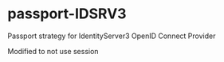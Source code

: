 # passport-IDSRV3
Passport strategy for IdentityServer3 OpenID Connect Provider

Modified to not use session
